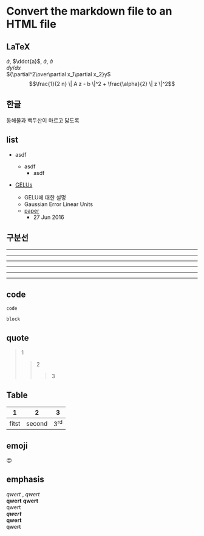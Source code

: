 # Convert the markdown file to an HTML file
## LaTeX
$\dot{a}$, $\ddot{a}$, $\acute{a}$, $\grave{a}$  
$dy/dx$  
${\partial^2\over\partial x_1\partial x_2}y$  
$$\frac{1}{2 n} \| A z - b \|^2 + \frac{\alpha}{2} \| z \|^2$$

## 한글
동해물과 백두산이 마르고 닳도록

## list
- asdf
    - asdf
       - asdf

- [GELUs](https://hongl.tistory.com/236)
    - GELU에 대한 설명
    - Gaussian Error Linear Units
    - [paper](https://arxiv.org/abs/1606.08415)
        - 27 Jun 2016

## 구분선
---
***
___
* * *
*****
- - -

## code
`code`

```
block
```

## quote
> 1
>> 2
>>> 3

## Table
1 | 2 | 3
--- | --- | ---
fitst | second | 3<sup>rd</sup>

## emoji
&#128525;

## emphasis
_qwert_ , *qwert*  
__qwert__ **qwert**  
qwert  
***qwert***  
**qwert**  
~~qwert~~  
